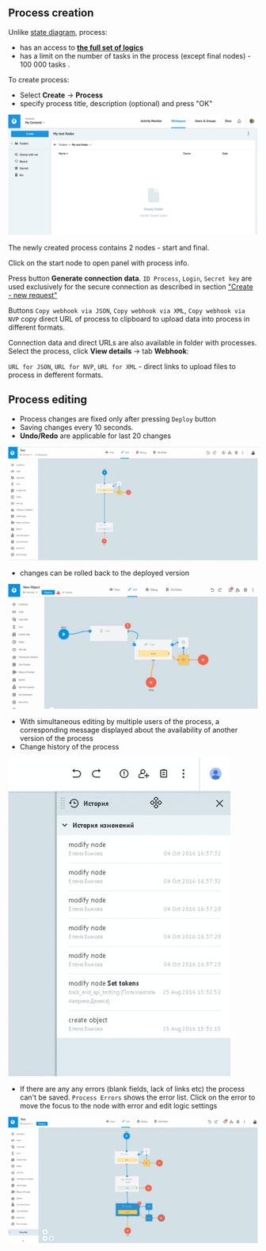 ## Process creation

Unlike [state diagram](state_diagramm.md), process:
-   has an access to **[the full set of logics](../nodes/README.md)**
-   has a limit on the number of tasks in the process (except final nodes) - 100 000 tasks .

To create process:
* Select **Create** → **Process**
* specify process title, description (optional) and press "OK"

![](../img/process_and_state/create_process.gif)

The newly created process contains 2 nodes - start and final.

Click on the start node to open panel with process info.

Press button **Generate connection data**.
`ID Process`, `Login`, `Secret key` are used exclusively for the secure connection as described in section ["Create - new request"](../../api/upload_modify.md)

Buttons `Copy webhook via JSON`, `Copy webhook via XML`, `Copy webhook via NVP` copy direct URL of process to clipboard to upload data into process in different formats.

Connection data and direct URLs are also available in folder with processes.
Select the process, click **View details** → tab **Webhook**:

`URL for JSON`, `URL for NVP`, `URL for XML` - direct links to upload files to process in defferent formats.


## Process editing

* Process changes are fixed only after pressing `Deploy` button
* Saving changes every 10 seconds.
* **Undo/Redo** are applicable for last 20 changes

![](../img/process_and_state/undo.gif)

* changes can be rolled back to the deployed version

![](../img/process_and_state/deploy.gif)

* With simultaneous editing by multiple users of the process, a corresponding message displayed about the availability of another version of the process
* Change history of the process

![](../img/process_and_state/history.gif)

* If there are any any errors (blank fields, lack of links etc) the process can't be saved. `Process Errors` shows the error list.
Click on the error to move the focus to the node with error and edit logic settings

![](../img/process_and_state/errors.gif)
